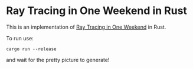 # Ray Tracing in One Weekend in Rust

This is an implementation of [Ray Tracing in One Weekend](https://raytracing.github.io/books/RayTracingInOneWeekend.html) in Rust.

To run use: 

```
cargo run --release
```

and wait for the pretty picture to generate!
